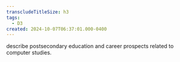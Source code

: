 ```yaml
---
transcludeTitleSize: h3
tags:
  - D3
created: 2024-10-07T06:37:01.000-0400
---
```

describe postsecondary education and career prospects related to computer studies.